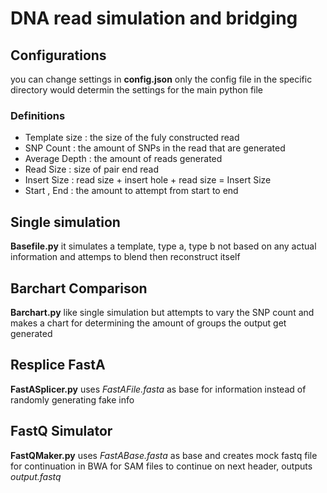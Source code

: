 # DNA read simulation and bridging

## Configurations
you can change settings in **config.json** only the config file in the specific directory would determin the settings for the main python file 
### Definitions
* Template size : the size of the fuly constructed read
* SNP Count : the amount of SNPs in the read that are generated
* Average Depth : the amount of reads generated
* Read Size : size of pair end read
* Insert Size : read size + insert hole + read size = Insert Size
* Start , End : the amount to attempt from start to end

## Single simulation
**Basefile.py** it simulates a template, type a, type b not based on any actual information and attemps to blend then reconstruct itself

## Barchart Comparison
**Barchart.py** like single simulation but attempts to vary the SNP count and makes a chart for determining the amount of groups the output get generated

## Resplice FastA
**FastASplicer.py** uses *FastAFile.fasta* as base for information instead of randomly generating fake info

## FastQ Simulator
**FastQMaker.py** uses *FastABase.fasta* as base and creates mock fastq file for continuation in BWA for SAM files to continue on next header, outputs *output.fastq*
